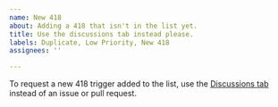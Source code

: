 ```yaml
---
name: New 418
about: Adding a 418 that isn't in the list yet.
title: Use the discussions tab instead please.
labels: Duplicate, Low Priority, New 418
assignees: ''

---
```


To request a new 418 trigger added to the list, use the [Discussions tab](https://github.com/ProdigyErrorCodes/ProdigyErrorCodes/tree/errors/!%20LIST.md) instead of an issue or pull request.
